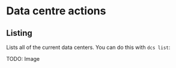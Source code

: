 # Data centre actions

## Listing
Lists all of the current data centers. You can do this with `dcs list`:

TODO: Image
